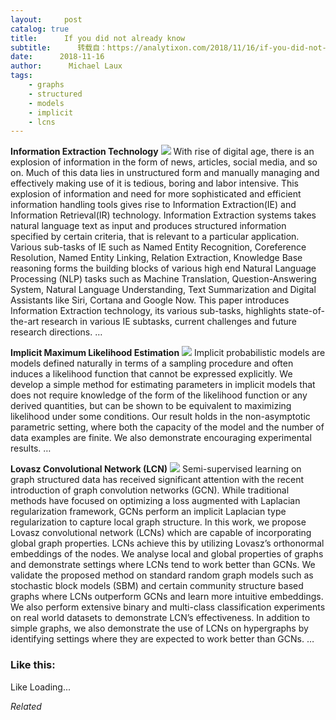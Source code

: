 ```yaml
---
layout:     post
catalog: true
title:      If you did not already know
subtitle:      转载自：https://analytixon.com/2018/11/16/if-you-did-not-already-know-546/
date:      2018-11-16
author:      Michael Laux
tags:
    - graphs
    - structured
    - models
    - implicit
    - lcns
---
```


**Information Extraction Technology** ![](https://aboutdataanalytics.files.wordpress.com/2015/01/google.png?w=529)
With rise of digital age, there is an explosion of information in the form of news, articles, social media, and so on. Much of this data lies in unstructured form and manually managing and effectively making use of it is tedious, boring and labor intensive. This explosion of information and need for more sophisticated and efficient information handling tools gives rise to Information Extraction(IE) and Information Retrieval(IR) technology. Information Extraction systems takes natural language text as input and produces structured information specified by certain criteria, that is relevant to a particular application. Various sub-tasks of IE such as Named Entity Recognition, Coreference Resolution, Named Entity Linking, Relation Extraction, Knowledge Base reasoning forms the building blocks of various high end Natural Language Processing (NLP) tasks such as Machine Translation, Question-Answering System, Natural Language Understanding, Text Summarization and Digital Assistants like Siri, Cortana and Google Now. This paper introduces Information Extraction technology, its various sub-tasks, highlights state-of-the-art research in various IE subtasks, current challenges and future research directions. … 

**Implicit Maximum Likelihood Estimation** ![](https://aboutdataanalytics.files.wordpress.com/2015/01/google.png?w=529)
Implicit probabilistic models are models defined naturally in terms of a sampling procedure and often induces a likelihood function that cannot be expressed explicitly. We develop a simple method for estimating parameters in implicit models that does not require knowledge of the form of the likelihood function or any derived quantities, but can be shown to be equivalent to maximizing likelihood under some conditions. Our result holds in the non-asymptotic parametric setting, where both the capacity of the model and the number of data examples are finite. We also demonstrate encouraging experimental results. … 

**Lovasz Convolutional Network (LCN)** ![](https://aboutdataanalytics.files.wordpress.com/2015/01/google.png?w=529)
Semi-supervised learning on graph structured data has received significant attention with the recent introduction of graph convolution networks (GCN). While traditional methods have focused on optimizing a loss augmented with Laplacian regularization framework, GCNs perform an implicit Laplacian type regularization to capture local graph structure. In this work, we propose Lovasz convolutional network (LCNs) which are capable of incorporating global graph properties. LCNs achieve this by utilizing Lovasz’s orthonormal embeddings of the nodes. We analyse local and global properties of graphs and demonstrate settings where LCNs tend to work better than GCNs. We validate the proposed method on standard random graph models such as stochastic block models (SBM) and certain community structure based graphs where LCNs outperform GCNs and learn more intuitive embeddings. We also perform extensive binary and multi-class classification experiments on real world datasets to demonstrate LCN’s effectiveness. In addition to simple graphs, we also demonstrate the use of LCNs on hypergraphs by identifying settings where they are expected to work better than GCNs. … 





### Like this:

Like Loading...


*Related*

